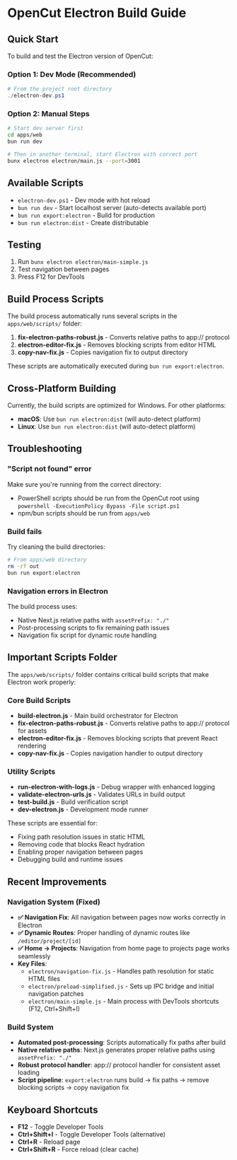 # OpenCut Electron Build Guide

## Quick Start

To build and test the Electron version of OpenCut:

### Option 1: Dev Mode (Recommended)
```powershell
# From the project root directory
./electron-dev.ps1
```

### Option 2: Manual Steps
```bash
# Start dev server first
cd apps/web
bun run dev

# Then in another terminal, start Electron with correct port
bunx electron electron/main.js --port=3001
```

## Available Scripts

- `electron-dev.ps1` - Dev mode with hot reload
- `bun run dev` - Start localhost server (auto-detects available port)
- `bun run export:electron` - Build for production
- `bun run electron:dist` - Create distributable

## Testing

1. Run `bunx electron electron/main-simple.js`
2. Test navigation between pages
3. Press F12 for DevTools

## Build Process Scripts

The build process automatically runs several scripts in the `apps/web/scripts/` folder:

1. **fix-electron-paths-robust.js** - Converts relative paths to app:// protocol
2. **electron-editor-fix.js** - Removes blocking scripts from editor HTML
3. **copy-nav-fix.js** - Copies navigation fix to output directory

These scripts are automatically executed during `bun run export:electron`.

## Cross-Platform Building

Currently, the build scripts are optimized for Windows. For other platforms:

- **macOS**: Use `bun run electron:dist` (will auto-detect platform)
- **Linux**: Use `bun run electron:dist` (will auto-detect platform)

## Troubleshooting

### "Script not found" error
Make sure you're running from the correct directory:
- PowerShell scripts should be run from the OpenCut root using `powershell -ExecutionPolicy Bypass -File script.ps1`
- npm/bun scripts should be run from `apps/web`

### Build fails
Try cleaning the build directories:
```bash
# From apps/web directory
rm -rf out
bun run export:electron
```

### Navigation errors in Electron
The build process uses:
- Native Next.js relative paths with `assetPrefix: "./"`
- Post-processing scripts to fix remaining path issues
- Navigation fix script for dynamic route handling

## Important Scripts Folder

The `apps/web/scripts/` folder contains critical build scripts that make Electron work properly:

### Core Build Scripts
- **build-electron.js** - Main build orchestrator for Electron
- **fix-electron-paths-robust.js** - Converts relative paths to app:// protocol for assets
- **electron-editor-fix.js** - Removes blocking scripts that prevent React rendering
- **copy-nav-fix.js** - Copies navigation handler to output directory

### Utility Scripts
- **run-electron-with-logs.js** - Debug wrapper with enhanced logging
- **validate-electron-urls.js** - Validates URLs in build output
- **test-build.js** - Build verification script
- **dev-electron.js** - Development mode runner

These scripts are essential for:
- Fixing path resolution issues in static HTML
- Removing code that blocks React hydration
- Enabling proper navigation between pages
- Debugging build and runtime issues

## Recent Improvements

### Navigation System (Fixed)
- **✅ Navigation Fix**: All navigation between pages now works correctly in Electron
- **✅ Dynamic Routes**: Proper handling of dynamic routes like `/editor/project/[id]`
- **✅ Home → Projects**: Navigation from home page to projects page works seamlessly
- **Key Files**:
  - `electron/navigation-fix.js` - Handles path resolution for static HTML files
  - `electron/preload-simplified.js` - Sets up IPC bridge and initial navigation patches
  - `electron/main-simple.js` - Main process with DevTools shortcuts (F12, Ctrl+Shift+I)

### Build System
- **Automated post-processing**: Scripts automatically fix paths after build
- **Native relative paths**: Next.js generates proper relative paths using `assetPrefix: "./"`
- **Robust protocol handler**: app:// protocol handler for consistent asset loading
- **Script pipeline**: `export:electron` runs build → fix paths → remove blocking scripts → copy navigation fix

## Keyboard Shortcuts

- **F12** - Toggle Developer Tools
- **Ctrl+Shift+I** - Toggle Developer Tools (alternative)
- **Ctrl+R** - Reload page
- **Ctrl+Shift+R** - Force reload (clear cache)